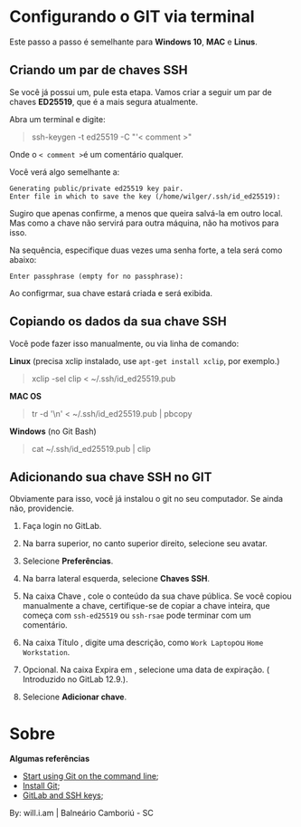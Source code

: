 # Configurando o GIT via terminal

Este passo a passo é semelhante para **Windows 10**, **MAC** e **Linus**.

## Criando um par de chaves SSH

Se você já possui um, pule esta etapa. Vamos criar a seguir um par de chaves **ED25519**, que é a mais segura atualmente.

Abra um terminal e digite:

> ssh-keygen -t ed25519 -C "'< comment >"

Onde o `< comment >`é um comentário qualquer.

Você verá algo semelhante a:

```
Generating public/private ed25519 key pair.
Enter file in which to save the key (/home/wilger/.ssh/id_ed25519):
```

Sugiro que apenas confirme, a menos que queira salvá-la em outro local. Mas como a chave não servirá para outra máquina, não ha motivos para isso.

Na sequência, especifique duas vezes uma senha forte, a tela será como abaixo:

```
Enter passphrase (empty for no passphrase): 
```

Ao configrmar, sua chave estará criada e será exibida.

## Copiando os dados da sua chave SSH

Você pode fazer isso manualmente, ou via linha de comando:

  **Linux** (precisa xclip instalado, use `apt-get install xclip`, por exemplo.)

  > xclip -sel clip < ~/.ssh/id_ed25519.pub

  **MAC OS**

  > tr -d '\n' < ~/.ssh/id_ed25519.pub | pbcopy

  **Windows** (no Git Bash)

  > cat ~/.ssh/id_ed25519.pub | clip

## Adicionando sua chave SSH no GIT

Obviamente para isso, você já instalou o git no seu computador. Se ainda não, providencie.

1. Faça login no GitLab.

2. Na barra superior, no canto superior direito, selecione seu avatar.

3. Selecione **Preferências**.

4. Na barra lateral esquerda, selecione **Chaves SSH**.

5. Na caixa Chave , cole o conteúdo da sua chave pública. Se você copiou manualmente a chave, certifique-se de copiar a chave inteira, que começa com `ssh-ed25519` ou `ssh-rsae` pode terminar com um comentário.

6. Na caixa Título , digite uma descrição, como `Work Laptop`ou `Home Workstation`.

7. Opcional. Na caixa Expira em , selecione uma data de expiração. ( Introduzido no GitLab 12.9.).

8. Selecione **Adicionar chave**.

# Sobre

**Algumas referências**
- [Start using Git on the command line](https://docs.gitlab.com/ee/gitlab-basics/start-using-git.html);
- [Install Git](https://docs.gitlab.com/ee/topics/git/how_to_install_git/index.html);
- [GitLab and SSH keys](https://docs.gitlab.com/ee/ssh/index.html);

By: will.i.am | Balneário Camboriú - SC

